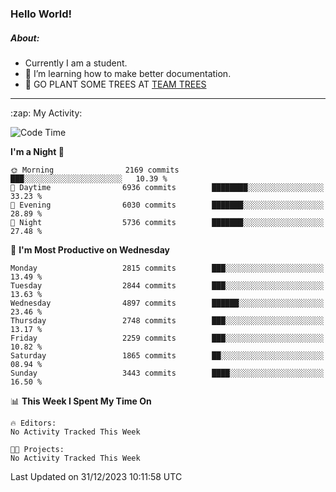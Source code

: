### Hello World!

##### About:
- Currently I am a student.
- 🌱 I’m learning how to make better documentation.
- 🌱 GO PLANT SOME TREES AT [TEAM TREES](https://teamtrees.org/)

---
  <summary>:zap: My Activity:</summary>
  
<!--START_SECTION:waka-->
![Code Time](http://img.shields.io/badge/Code%20Time-1%2C267%20hrs%2050%20mins-blue)

**I'm a Night 🦉** 

```text
🌞 Morning                2169 commits        ███░░░░░░░░░░░░░░░░░░░░░░   10.39 % 
🌆 Daytime                6936 commits        ████████░░░░░░░░░░░░░░░░░   33.23 % 
🌃 Evening                6030 commits        ███████░░░░░░░░░░░░░░░░░░   28.89 % 
🌙 Night                  5736 commits        ███████░░░░░░░░░░░░░░░░░░   27.48 % 
```
📅 **I'm Most Productive on Wednesday** 

```text
Monday                   2815 commits        ███░░░░░░░░░░░░░░░░░░░░░░   13.49 % 
Tuesday                  2844 commits        ███░░░░░░░░░░░░░░░░░░░░░░   13.63 % 
Wednesday                4897 commits        ██████░░░░░░░░░░░░░░░░░░░   23.46 % 
Thursday                 2748 commits        ███░░░░░░░░░░░░░░░░░░░░░░   13.17 % 
Friday                   2259 commits        ███░░░░░░░░░░░░░░░░░░░░░░   10.82 % 
Saturday                 1865 commits        ██░░░░░░░░░░░░░░░░░░░░░░░   08.94 % 
Sunday                   3443 commits        ████░░░░░░░░░░░░░░░░░░░░░   16.50 % 
```


📊 **This Week I Spent My Time On** 

```text
🔥 Editors: 
No Activity Tracked This Week

🐱‍💻 Projects: 
No Activity Tracked This Week
```


 Last Updated on 31/12/2023 10:11:58 UTC
<!--END_SECTION:waka-->
